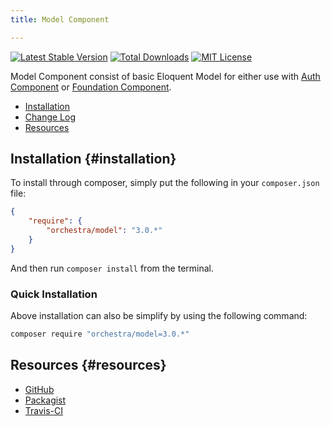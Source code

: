 ```yaml
---
title: Model Component

---
```


[![Latest Stable Version](https://img.shields.io/github/release/orchestral/model.svg?style=flat)](https://packagist.org/packages/orchestra/model)
[![Total Downloads](https://img.shields.io/packagist/dt/orchestra/model.svg?style=flat)](https://packagist.org/packages/orchestra/model)
[![MIT License](https://img.shields.io/packagist/l/orchestra/model.svg?style=flat)](https://packagist.org/packages/orchestra/model)

Model Component consist of basic Eloquent Model for either use with [Auth Component]({doc-url}/components/auth) or [Foundation Component]({doc-url}/components/foundation).

* [Installation](#installation)
* [Change Log]({doc-url}/components/model/changes#v3-0)
* [Resources](#resources)

## Installation {#installation}

To install through composer, simply put the following in your `composer.json` file:

```json
{
	"require": {
		"orchestra/model": "3.0.*"
	}
}
```

And then run `composer install` from the terminal.

### Quick Installation

Above installation can also be simplify by using the following command:

```bash
composer require "orchestra/model=3.0.*"
```

## Resources {#resources}

* [GitHub](https://github.com/orchestral/model)
* [Packagist](https://packagist.org/packages/orchestra/model)
* [Travis-CI](https://travis-ci.org/orchestral/model)

